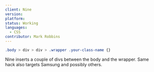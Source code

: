 ```yaml
---
client: Nine
version:
platform:
status: Working
languages:
  - CSS
contributor: Mark Robbins
---
```


```css
.body > div > div > .wrapper .your-class-name {}
```

Nine inserts a couple of divs between the body and the wrapper. Same hack also targets Samsung and possibly others.
